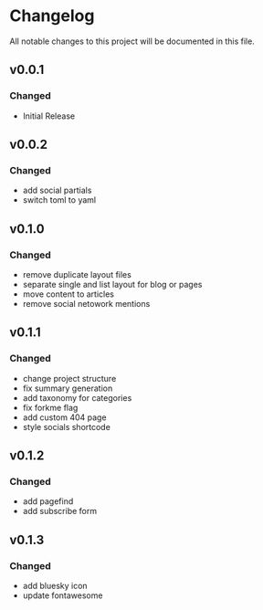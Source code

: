 # Changelog

All notable changes to this project will be documented in this file.

## v0.0.1

### Changed

-   Initial Release

## v0.0.2

### Changed

-   add social partials
-   switch toml to yaml

## v0.1.0

### Changed

-   remove duplicate layout files
-   separate single and list layout for blog or pages
-   move content to articles
-   remove social netowork mentions

## v0.1.1

### Changed

-   change project structure
-   fix summary generation
-   add taxonomy for categories
-   fix forkme flag
-   add custom 404 page
-   style socials shortcode

## v0.1.2

### Changed

-   add pagefind
-   add subscribe form

## v0.1.3

### Changed

- add bluesky icon
- update fontawesome